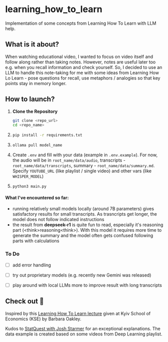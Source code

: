 # learning_how_to_learn
Implementation of some concepts from Learning How To Learn with LLM help.

## What is it about?

When watching educational video, I wanted to focus on video itself and follow along rather than taking notes. However, notes are useful later too e.g. when you recall information and check yourself. So, I decided to use an LLM to handle this note-taking for me with some ideas from Learning How Lo Learn - pose questions for recall, use metaphors / analogies so that key points stay in memory longer.

## How to launch?

1. **Clone the Repository**
   
   ```sh
   git clone <repo_url>
   cd <repo_name>

2. ```sh
   pip install -r requirements.txt
3. ```sh
   ollama pull model_name
4. Create `.env` and fill with your data (example in `.env.example`). For now, the audio will be in `root_name/data/audio`, transcripts - `root_name/data/transcripts`, summary - `root_name/data/summary.md`. Specify `YOUTUBE_URL` (like playlist / single video) and other vars (like `WHISPER_MODEL`)
5. `python3 main.py`

#### What I've encountered so far:
- running relatively small models locally (around 7B parameters) gives satisfactory results for small transcripts. As trasncripts get longer, the model does not follow indicated instructions
- the result from **deepseek-r1** is quite fun to read, especially it's reasoning part (\<think>reasoning\<think>). With this model it requires more time to generate the summary and the model often gets confused following parts with calculations

### To Do
- [ ] add error handling
- [ ] try out proprietary models (e.g. recently new Gemini was released)
- [ ] play around with local LLMs more to improve result with long transcripts


## Check out 🧐
Inspired by this [Learning How To Learn lecture](https://youtu.be/QcoCYnzGwBo?si=hV_yS6-t3XOxeZKZ) given at Kyiv School of Economics (KSE) by Barbara Oakley.

Kudos to [StatQuest with Josh Starmer](https://youtube.com/@statquest?si=DFI09E5011omE3OO) for an exceptional explanations. The data example is created based on some videos from Deep Learning playlist.
